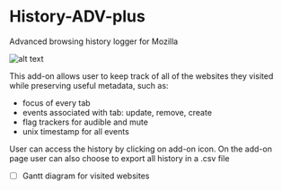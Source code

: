 # History-ADV-plus
Advanced browsing history logger for Mozilla 

![alt text](https://addons.cdn.mozilla.net/user-media/previews/full/230/230030.png?modified=1577409130)

This add-on allows user to keep track of all of the websites they visited while preserving useful metadata, such as:
- focus of every tab
- events associated with tab: update, remove, create
- flag trackers for audible and mute
- unix timestamp for all events

User can access the history by clicking on add-on icon. On the add-on page user can also choose to export all history in a .csv file

- [ ] Gantt diagram for visited websites
